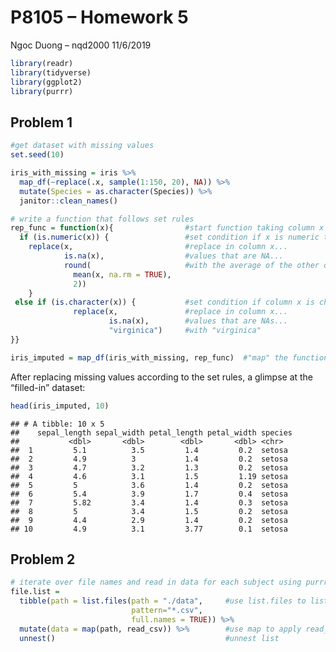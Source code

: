 P8105 – Homework 5
================
Ngoc Duong – nqd2000
11/6/2019

``` r
library(readr)
library(tidyverse)
library(ggplot2)
library(purrr)
```

## Problem 1

``` r
#get dataset with missing values 
set.seed(10)

iris_with_missing = iris %>% 
  map_df(~replace(.x, sample(1:150, 20), NA)) %>%
  mutate(Species = as.character(Species)) %>% 
  janitor::clean_names()
```

``` r
# write a function that follows set rules 
rep_func = function(x){                #start function taking column x as argument
  if (is.numeric(x)) {                 #set condition if x is numeric then...
    replace(x,                         #replace in column x...
            is.na(x),                  #values that are NA...
            round(                     #with the average of the other observations that are non NA's
              mean(x, na.rm = TRUE),
              2))
    }
 else if (is.character(x)) {           #set condition if column x is character then...
              replace(x,               #replace in column x...
                      is.na(x),        #values that are NAs...
                      "virginica")     #with "virginica"
}}

iris_imputed = map_df(iris_with_missing, rep_func)  #"map" the function on iris_with_missing using map_df
```

After replacing missing values according to the set rules, a glimpse at
the “filled-in” dataset:

``` r
head(iris_imputed, 10)
```

    ## # A tibble: 10 x 5
    ##    sepal_length sepal_width petal_length petal_width species
    ##           <dbl>       <dbl>        <dbl>       <dbl> <chr>  
    ##  1         5.1          3.5         1.4         0.2  setosa 
    ##  2         4.9          3           1.4         0.2  setosa 
    ##  3         4.7          3.2         1.3         0.2  setosa 
    ##  4         4.6          3.1         1.5         1.19 setosa 
    ##  5         5            3.6         1.4         0.2  setosa 
    ##  6         5.4          3.9         1.7         0.4  setosa 
    ##  7         5.82         3.4         1.4         0.3  setosa 
    ##  8         5            3.4         1.5         0.2  setosa 
    ##  9         4.4          2.9         1.4         0.2  setosa 
    ## 10         4.9          3.1         3.77        0.1  setosa

## Problem 2

``` r
# iterate over file names and read in data for each subject using purrr::map and saving the result as a new variable in the dataframe
file.list =
  tibble(path = list.files(path = "./data",     #use list.files to list all csv file names in data folder
                           pattern="*.csv", 
                           full.names = TRUE)) %>%    
  mutate(data = map(path, read_csv)) %>%        #use map to apply read_csv to read all file names in (as list), and assign those to column data
  unnest()                                      #unnest list  
```
